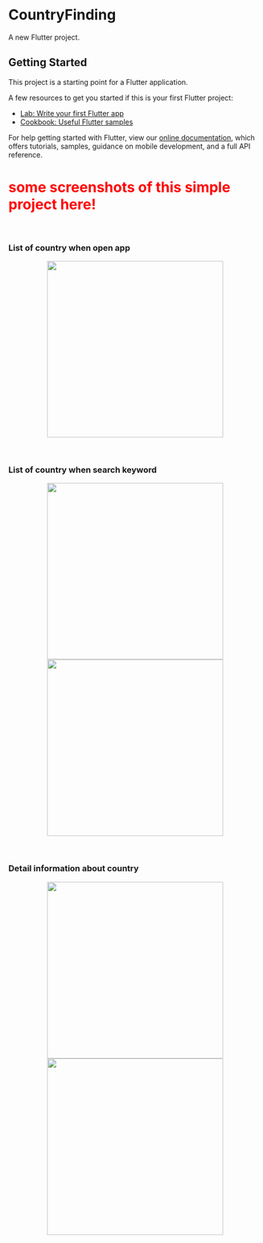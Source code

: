 # CountryFinding

A new Flutter project.

## Getting Started

This project is a starting point for a Flutter application.

A few resources to get you started if this is your first Flutter project:

- [Lab: Write your first Flutter app](https://flutter.dev/docs/get-started/codelab)
- [Cookbook: Useful Flutter samples](https://flutter.dev/docs/cookbook)

For help getting started with Flutter, view our
[online documentation](https://flutter.dev/docs), which offers tutorials,
samples, guidance on mobile development, and a full API reference.

<h1  style="color:red;" ><b>some screenshots of this simple project here!</b></h1>


<p>
<br>
    <h3>List of country when open app</h3>
<p align="center" width = 80%>
    <image src= "https://user-images.githubusercontent.com/40542971/85973186-33317d80-b9fc-11ea-823f-c0a4e681ff3f.png" width="350"/>
  
  </p>
  <Br>
    <h3>List of country when search keyword</h3>
  <p align="center" width = 80%>
    <image src= "https://user-images.githubusercontent.com/40542971/85973192-33ca1400-b9fc-11ea-94ae-fad105b4e266.png" width="350"/>
   <image src= "https://user-images.githubusercontent.com/40542971/85973193-3462aa80-b9fc-11ea-9951-f5b4fd226c59.png" width="350"/>
  </p>
  <br>
    <h3>Detail information about country</h3>
  <p align="center" width = 80%>
    <image src= "https://user-images.githubusercontent.com/40542971/85973184-3298e700-b9fc-11ea-81cd-68810eddc8a1.png" width="350"/>
   <image src= "https://user-images.githubusercontent.com/40542971/85973182-3167ba00-b9fc-11ea-919a-0c13bcf9b72e.png" width="350"/>
  </p>
  <br>
</p>
